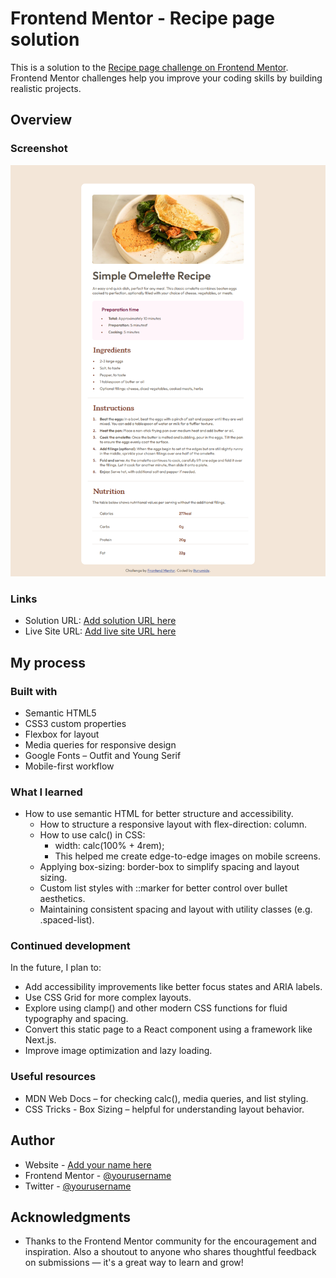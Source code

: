 # Frontend Mentor - Recipe page solution

This is a solution to the [Recipe page challenge on Frontend Mentor](https://www.frontendmentor.io/challenges/recipe-page-KiTsR8QQKm). Frontend Mentor challenges help you improve your coding skills by building realistic projects.


## Overview

### Screenshot

![](./design/desktopview.png)

### Links

- Solution URL: [Add solution URL here](https://github.com/itunumide/recipe-page)
- Live Site URL: [Add live site URL here](https://recipe-page-raji-itunu-idowus-projects.vercel.app/)

## My process

### Built with

  - Semantic HTML5
  - CSS3 custom properties
  - Flexbox for layout
  - Media queries for responsive design
  - Google Fonts – Outfit and Young Serif
  - Mobile-first workflow


### What I learned

- How to use semantic HTML for better structure and accessibility.
  - How to structure a responsive layout with flex-direction: column.
  - How to use calc() in CSS:
    - width: calc(100% + 4rem);
    - This helped me create edge-to-edge images on mobile screens.
  - Applying box-sizing: border-box to simplify spacing and layout sizing.
  - Custom list styles with ::marker for better control over bullet aesthetics.
  - Maintaining consistent spacing and layout with utility classes (e.g. .spaced-list).


### Continued development

In the future, I plan to:
  - Add accessibility improvements like better focus states and ARIA labels.
  - Use CSS Grid for more complex layouts.
  - Explore using clamp() and other modern CSS functions for fluid typography and spacing.
  - Convert this static page to a React component using a framework like Next.js.
  - Improve image optimization and lazy loading. 


### Useful resources

 - MDN Web Docs – for checking calc(), media queries, and list styling.
  - CSS Tricks - Box Sizing – helpful for understanding layout behavior.

## Author

- Website - [Add your name here](https://itunu-i-raji.vercel.app)
- Frontend Mentor - [@yourusername](https://www.frontendmentor.io/profile/ITUNUMIDE)
- Twitter - [@yourusername](https://www.twitter.com/ITUNUMIDE3)


## Acknowledgments

- Thanks to the Frontend Mentor community for the encouragement and inspiration. Also a shoutout to anyone who shares thoughtful feedback on submissions — it's a great way to learn and grow!


